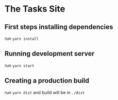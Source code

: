 # The Tasks Site

## First steps installing dependencies

run `yarn install`

## Running development server

run `yarn start`

## Creating a production build

run `yarn dist` and build will be in `./dist`
